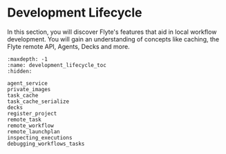 # Development Lifecycle

In this section, you will discover Flyte's features that aid in local workflow development.
You will gain an understanding of concepts like caching, the Flyte remote API, Agents, Decks and more.

```{toctree}
:maxdepth: -1
:name: development_lifecycle_toc
:hidden:

agent_service
private_images
task_cache
task_cache_serialize
decks
register_project
remote_task
remote_workflow
remote_launchplan
inspecting_executions
debugging_workflows_tasks
```
